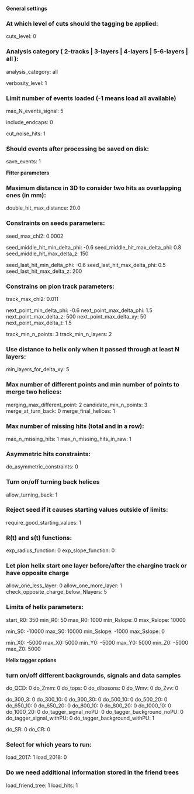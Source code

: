 **General settings**

### At which level of cuts should the tagging be applied:
cuts_level: 0

### Analysis category ( 2-tracks | 3-layers | 4-layers | 5-6-layers | all ):
analysis_category: all

verbosity_level:  1

### Limit number of events loaded (-1 means load all available)
max_N_events_signal:  5

include_endcaps:              0

cut_noise_hits: 1

### Should events after processing be saved on disk:
save_events:  1

**Fitter parameters**

### Maximum distance in 3D to consider two hits as overlapping ones (in mm):
double_hit_max_distance:            20.0

### Constraints on seeds parameters:
seed_max_chi2:                             0.0002

seed_middle_hit_min_delta_phi:   -0.6
seed_middle_hit_max_delta_phi:   0.8
seed_middle_hit_max_delta_z:     150

seed_last_hit_min_delta_phi:       -0.6
seed_last_hit_max_delta_phi:       0.5
seed_last_hit_max_delta_z:          200

### Constrains on pion track parameters:
track_max_chi2:                             0.011

next_point_min_delta_phi:             -0.6
next_point_max_delta_phi:             1.5
next_point_max_delta_z:                500
next_point_max_delta_xy:              50
next_point_max_delta_t:                1.5

track_min_n_points:                       3
track_min_n_layers:                       2

### Use distance to helix only when it passed through at least N layers:
min_layers_for_delta_xy:                5

### Max number of different points and min number of points to merge two helices:
merging_max_different_point:         2
candidate_min_n_points:                3
merge_at_turn_back:                      0
merge_final_helices:                        1

### Max number of missing hits (total and in a row):
max_n_missing_hits:                       1
max_n_missing_hits_in_raw:           1

### Asymmetric hits constraints:
do_asymmetric_constraints:           0

### Turn on/off turning back helices
allow_turning_back:                         1

### Reject seed if it causes starting values outside of limits:
require_good_starting_values:        1

### R(t) and s(t) functions:
exp_radius_function:        0
exp_slope_function:         0

### Let pion helix start one layer before/after the chargino track or have opposite charge
allow_one_less_layer: 0
allow_one_more_layer: 1
check_opposite_charge_below_Nlayers: 5

### Limits of helix parameters:
start_R0: 350
min_R0: 50
max_R0: 1000
min_Rslope:  0
max_Rslope: 10000

min_S0: -10000
max_S0: 10000
min_Sslope: -1000
max_Sslope: 0

min_X0: -5000
max_X0: 5000
min_Y0: -5000
max_Y0: 5000
min_Z0: -5000
max_Z0: 5000

**Helix tagger options**

### turn on/off different backgrounds, signals and data samples
do_QCD:         0
do_Zmm:         0
do_tops:          0
do_dibosons:   0
do_Wmv:         0
do_Zvv:           0

do_300_3:       0
do_300_10:     0
do_300_30:     0
do_500_10:     0
do_500_20:     0
do_650_10:     0
do_650_20:     0
do_800_10:     0
do_800_20:     0
do_1000_10:   0
do_1000_20:   0
do_tagger_signal_noPU:                0
do_tagger_background_noPU:      0
do_tagger_signal_withPU:             0
do_tagger_background_withPU:   1

do_SR:         0
do_CR:         0

### Select for which years to run:
load_2017: 1
load_2018: 0

### Do we need additional information stored in the friend trees
load_friend_tree: 1
load_hits:             1


